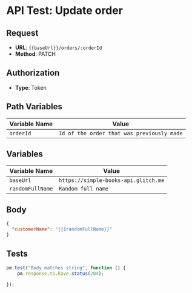 # API Test: Update order

## Request

- **URL**: `{{baseUrl}}/orders/:orderId`
- **Method**: PATCH

## Authorization

- **Type**: Token

## Path Variables

| Variable Name | Value                           |
|---------------|---------------------------------|
| `orderId`     | `Id of the order that was previously made` |


## Variables

| Variable Name | Value                           |
|---------------|---------------------------------|
| `baseUrl`| `https://simple-books-api.glitch.me` |
| `randomFullName`| `Random full name` |

## Body

```json
{
  "customerName": "{{$randomFullName}}"
}
```

## Tests

```javascript
pm.test("Body matches string", function () {
    pm.response.to.have.status(204);
    
});

